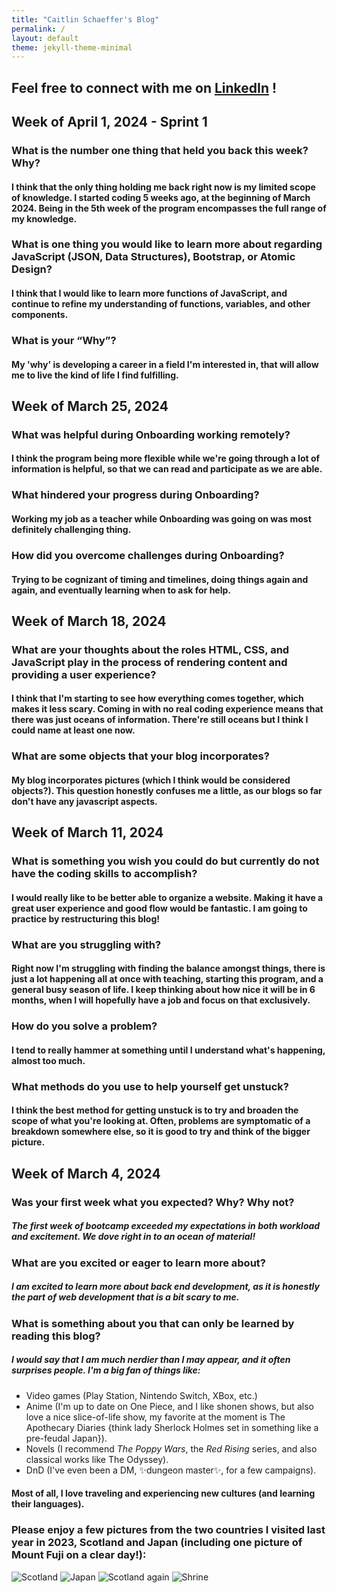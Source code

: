 ```yaml
---
title: "Caitlin Schaeffer's Blog"
permalink: /
layout: default
theme: jekyll-theme-minimal
---
```

## Feel free to connect with me on [LinkedIn](https://www.linkedin.com/in/caitlin-schaeffer-125668153) !

## Week of April 1, 2024 - Sprint 1
### What is the number one thing that held you back this week? Why?
#### I think that the only thing holding me back right now is my limited scope of knowledge. I started coding 5 weeks ago, at the beginning of March 2024. Being in the 5th week of the program encompasses the full range of my knowledge. 

### What is one thing you would like to learn more about regarding JavaScript (JSON, Data Structures), Bootstrap, or Atomic Design?
#### I think that I would like to learn more functions of JavaScript, and continue to refine my understanding of functions, variables, and other components. 

### What is your “Why”?
#### My 'why' is developing a career in a field I'm interested in, that will allow me to live the kind of life I find fulfilling. 


## Week of March 25, 2024
### What was helpful during Onboarding working remotely?
#### I think the program being more flexible while we're going through a lot of information is helpful, so that we can read and participate as we are able.

### What hindered your progress during Onboarding?
#### Working my job as a teacher while Onboarding was going on was most definitely challenging thing. 

### How did you overcome challenges during Onboarding?
#### Trying to be cognizant of timing and timelines, doing things again and again, and eventually learning when to ask for help. 

## Week of March 18, 2024
### What are your thoughts about the roles HTML, CSS, and JavaScript play in the process of rendering content and providing a user experience?
#### I think that I'm starting to see how everything comes together, which makes it less scary. Coming in with no real coding experience means that there was just oceans of information. There're still oceans but I think I could name at least one now.

### What are some objects that your blog incorporates?
#### My blog incorporates pictures (which I think would be considered objects?). This question honestly confuses me a little, as our blogs so far don't have any javascript aspects. 

## Week of March 11, 2024
### What is something you wish you could do but currently do not have the coding skills to accomplish?
#### I would really like to be better able to organize a website. Making it have a great user experience and good flow would be fantastic. I am going to practice by restructuring this blog!

### What are you struggling with?
#### Right now I'm struggling with finding the balance amongst things, there is just a lot happening all at once with teaching, starting this program, and a general busy season of life. I keep thinking about how nice it will be in 6 months, when I will hopefully have a job and focus on that exclusively.

### How do you solve a problem? 
#### I tend to really hammer at something until I understand what's happening, almost too much. 

### What methods do you use to help yourself get unstuck?
#### I think the best method for getting unstuck is to try and broaden the scope of what you're looking at. Often, problems are symptomatic of a breakdown somewhere else, so it is good to try and think of the bigger picture. 

## Week of March 4, 2024
### Was your first week what you expected? Why? Why not?
##### The first week of bootcamp exceeded my expectations in both workload and excitement. We dove right in to an ocean of material! 
### What are you excited or eager to learn more about?
##### I am excited to learn more about back end development, as it is honestly the part of web development that is a bit scary to me. 
### What is something about you that can only be learned by reading this blog?
##### I would say that I am much nerdier than I may appear, and it often surprises people. I'm a big fan of things like:
*   Video games (Play Station, Nintendo Switch, XBox, etc.)
*   Anime (I'm up to date on One Piece, and I like shonen shows, but also love a nice slice-of-life show, my favorite at the moment is The Apothecary Diaries {think lady Sherlock Holmes set in something like a pre-feudal Japan}).
*   Novels (I recommend *The Poppy Wars*, the *Red Rising* series, and also classical works like The Odyssey).
*   DnD (I've even been a DM, ✨dungeon master✨, for a few campaigns).

#### Most of all, I love traveling and experiencing new cultures (and learning their languages). 

### Please enjoy a few pictures from the two countries I visited last year in 2023, Scotland and Japan (including one picture of Mount Fuji on a clear day!):
![Scotland](docs/assets/css/DAB11812-53C9-4AFB-B670-DD01B69FC601.jpeg)
![Japan](docs/assets/css/IMG_7921.jpeg)
![Scotland again](docs/assets/css/IMG_6625.jpeg)
![Shrine](docs/assets/css/4AFF128E-C1AC-4612-BD47-23956700FE1F.jpeg)
